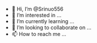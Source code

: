 - 👋 Hi, I’m @Srinuo556
- 👀 I’m interested in ...
- 🌱 I’m currently learning ...
- 💞️ I’m looking to collaborate on ...
- 📫 How to reach me ...

<!---
Srinuo556/Srinuo556 is a ✨ special ✨ repository because its `README.md` (this file) appears on your GitHub profile.
You can click the Preview link to take a look at your changes.
--->
